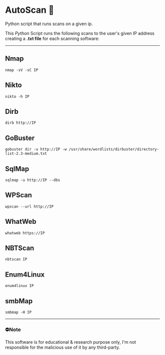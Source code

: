 # AutoScan :snake:
Python script that runs scans on a given ip.

This _Python_ Script runs the following scans to the user's given IP address
creating a **.txt file** for each scanning software:
___
## Nmap
`nmap -sV -sC IP`

## Nikto
`nikto -h IP`

## Dirb
`dirb http://IP`

## GoBuster
`gobuster dir -u http://IP -w /usr/share/wordlists/dirbuster/directory-list-2.3-medium.txt` 

## SqlMap
`sqlmap -u http://IP --dbs`

## WPScan
`wpscan --url http://IP`

## WhatWeb
`whatweb https://IP`

## NBTScan
`nbtscan IP`

## Enum4Linux
`enum4linux IP`

## smbMap
`smbmap -H IP`
___
### :no_entry:Note
This software is for educational & research purpose only, I'm not responsible for 
the malicious use of it by any third-party.

